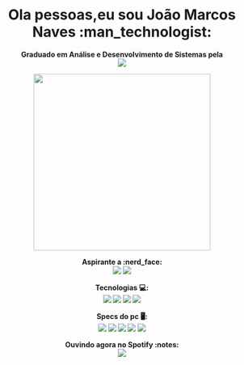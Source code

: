 <h1 align='center'>
  Ola pessoas,eu sou João Marcos Naves :man_technologist:
</h1>

<p align='center'>
  <b>Graduado em Análise e Desenvolvimento de Sistemas pela<b> <br>
  <img src="https://img.shields.io/badge/Uniube-S.I.-blue?style=for-the-badge">
</p>
  
<p align='center'>
  <a href="#"><img src="https://github-readme-stats.vercel.app/api?username=scriptJohnmns&show_icons=true&count_private=true&theme=dark" width="350"></a>
</p>

<p align="center">
<b>Aspirante a<b> :nerd_face: <br>
<img src="https://img.shields.io/badge/-Hacking-black?style=for-the-badge&logo=hackaday&logoColor=white"> <img src="https://img.shields.io/badge/-Analista de Cybersecurity-gray?style=for-the-badge&logo=redhat&logoColor=white">  
</p>
  
 <p align="center">
<b>Tecnologias<b> 💻: <br>
<img src="https://img.shields.io/badge/Linux-FCC624?style=for-the-badge&logo=linux&logoColor=black"> <img src="https://img.shields.io/badge/shell_script-%23121011.svg?style=for-the-badge&logo=gnu-bash&logoColor=white"> <img src="https://img.shields.io/badge/python-3670A0?style=for-the-badge&logo=python&logoColor=white"> <img src="https://img.shields.io/badge/docker-%230db7ed.svg?style=for-the-badge&logo=docker&logoColor=white">  
</p>


<p align ='center'>
<b>Specs do pc<b> 🖥️:<br>
<img src="https://img.shields.io/badge/Fedora-294172?style=for-the-badge&logo=fedora&logoColor=white"> <img src="https://img.shields.io/badge/Kali-268BEE?style=for-the-badge&logo=kalilinux&logoColor=white"> <img src="https://img.shields.io/badge/RAM-32GB-blue?style=for-the-badge"> <img src="https://img.shields.io/badge/nvidia-RTX 3060Ti-%2376B900.svg?&style=for-the-badge&logo=nvidia&logoColor=white"> <img src="https://img.shields.io/badge/Ryzen-5%205600-%230071C5.svg?&style=for-the-badge&logo=amd&logoColor=white">
</p>

 
<p align="center">
<b>Ouvindo agora no Spotify<b> :notes: <br>
<img src="https://spotify-github-profile.vercel.app/api/view?uid=22sigf5qf4vnnsaorrely4rai&cover_image=true&theme=default"/>
</p>
